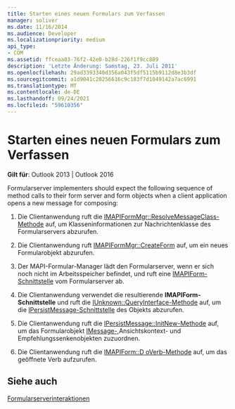 ```yaml
---
title: Starten eines neuen Formulars zum Verfassen
manager: soliver
ms.date: 11/16/2014
ms.audience: Developer
ms.localizationpriority: medium
api_type:
- COM
ms.assetid: ffceaa03-76f2-42e0-b28d-226f1f9cc889
description: 'Letzte Änderung: Samstag, 23. Juli 2011'
ms.openlocfilehash: 29ad3393340d356a043f5df5115b9112d8e3b3df
ms.sourcegitcommit: a1d9041c20256616c9c183f7d1049142a7ac6991
ms.translationtype: MT
ms.contentlocale: de-DE
ms.lasthandoff: 09/24/2021
ms.locfileid: "59610356"
---
```

# <a name="launching-a-new-compose-form"></a>Starten eines neuen Formulars zum Verfassen

  
  
**Gilt für**: Outlook 2013 | Outlook 2016 
  
Formularserver implementers should expect the following sequence of method calls to their form server and form objects when a client application opens a new message for composing:
  
1. Die Clientanwendung ruft die [IMAPIFormMgr::ResolveMessageClass-Methode](imapiformmgr-resolvemessageclass.md) auf, um Klasseninformationen zur Nachrichtenklasse des Formularservers abzurufen. 
    
2. Die Clientanwendung ruft [IMAPIFormMgr::CreateForm](imapiformmgr-createform.md) auf, um ein neues Formularobjekt abzurufen. 
    
3. Der MAPI-Formular-Manager lädt den Formularserver, wenn er sich noch nicht im Arbeitsspeicher befindet, und ruft eine [IMAPIForm-Schnittstelle](imapiformiunknown.md) vom Formularserver ab. 
    
4. Die Clientanwendung verwendet die resultierende **IMAPIForm-Schnittstelle** und ruft die [IUnknown::QueryInterface-Methode](https://msdn.microsoft.com/library/54d5ff80-18db-43f2-b636-f93ac053146d%28Office.15%29.aspx) auf, um die [IPersistMessage-Schnittstelle](ipersistmessageiunknown.md) des Objekts abzurufen. 
    
5. Die Clientanwendung ruft die [IPersistMessage::InitNew-Methode](ipersistmessage-initnew.md) auf, um das Formularobjekt [IMessage-,](imessageimapiprop.md)Ansichtskontext- und Empfehlungssenkenobjekten zuzuordnen.
    
6. Die Clientanwendung ruft die [IMAPIForm::D oVerb-Methode](imapiform-doverb.md) auf, um das geöffnete Verb aufzurufen. 
    
## <a name="see-also"></a>Siehe auch



[Formularserverinteraktionen](form-server-interactions.md)


